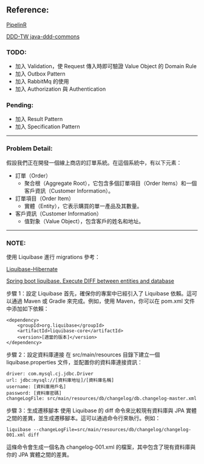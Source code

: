 ## Reference:
[PipelinR](https://github.com/sizovs/PipelinR#alternatives)

[DDD-TW java-ddd-commons](https://github.com/ddd-tw/java-ddd-commons/tree/master)

### TODO:
- 加入 Validation，使 Request 傳入時即可驗證 Value Object 的 Domain Rule
- 加入 Outbox Pattern
- 加入 RabbitMq 的使用
- 加入 Authorization 與 Authentication

### Pending:
- 加入 Result Pattern
- 加入 Specification Pattern

---

### Problem Detail:

假設我們正在開發一個線上商店的訂單系統。在這個系統中，有以下元素：

- 訂單（Order）
    - 聚合根（Aggregate Root），它包含多個訂單項目（Order Items）和一個客戶資訊（Customer Information）。
- 訂單項目（Order Item）
    - 實體（Entity），它表示購買的單一產品及其數量。
- 客戶資訊（Customer Information）
    - 值對象（Value Object），包含客戶的姓名和地址。

---
### NOTE:
使用 Liquibase 進行 migrations 參考：

[Liquibase-Hibernate](https://github.com/liquibase/liquibase-hibernate)

[Spring boot liquibase. Execute DIFF between entities and database](https://stackoverflow.com/questions/60991196/spring-boot-liquibase-execute-diff-between-entities-and-database)

步驟 1：設定 Liquibase
首先，確保你的專案中已經引入了 Liquibase 依賴。這可以通過 Maven 或 Gradle 來完成。例如，使用 Maven，你可以在 pom.xml
文件中添加如下依賴：

```
<dependency>
    <groupId>org.liquibase</groupId>
    <artifactId>liquibase-core</artifactId>
    <version>[適當的版本]</version>
</dependency>

```

步驟 2：設定資料庫連接
在 src/main/resources 目錄下建立一個 liquibase.properties 文件，並配置你的資料庫連接資訊：

```
driver: com.mysql.cj.jdbc.Driver
url: jdbc:mysql://[資料庫地址]/[資料庫名稱]
username: [資料庫用戶名]
password: [資料庫密碼]
changeLogFile: src/main/resources/db/changelog/db.changelog-master.xml
```

步驟 3：生成遷移腳本
使用 Liquibase 的 diff 命令來比較現有資料庫與 JPA 實體之間的差異，並生成遷移腳本。這可以通過命令行來執行。例如：

```
liquibase --changeLogFile=src/main/resources/db/changelog/changelog-001.xml diff
```

這條命令會生成一個名為 changelog-001.xml 的檔案，其中包含了現有資料庫與你的 JPA 實體之間的差異。
